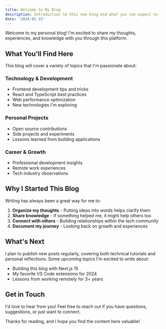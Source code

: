 ```yaml
---
title: Welcome to My Blog
description: Introduction to this new blog and what you can expect to find here
date: '2024-01-15'
---
```


Welcome to my personal blog! I'm excited to share my thoughts, experiences, and knowledge with you through this platform.

## What You'll Find Here

This blog will cover a variety of topics that I'm passionate about:

### Technology & Development
- Frontend development tips and tricks
- React and TypeScript best practices
- Web performance optimization
- New technologies I'm exploring

### Personal Projects
- Open source contributions
- Side projects and experiments
- Lessons learned from building applications

### Career & Growth
- Professional development insights
- Remote work experiences
- Tech industry observations

## Why I Started This Blog

Writing has always been a great way for me to:

1. **Organize my thoughts** - Putting ideas into words helps clarify them
2. **Share knowledge** - If something helped me, it might help others too
3. **Connect with others** - Building relationships within the tech community
4. **Document my journey** - Looking back on growth and experiences

## What's Next

I plan to publish new posts regularly, covering both technical tutorials and personal reflections. Some upcoming topics I'm excited to write about:

- Building this blog with Next.js 15
- My favorite VS Code extensions for 2024
- Lessons from working remotely for 3+ years

## Get in Touch

I'd love to hear from you! Feel free to reach out if you have questions, suggestions, or just want to connect.

Thanks for reading, and I hope you find the content here valuable!
